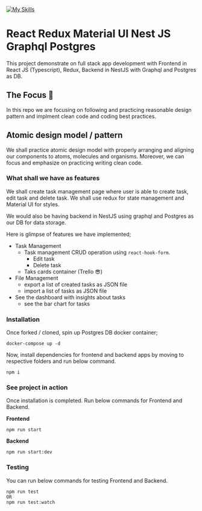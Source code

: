 [![My Skills](https://skillicons.dev/icons?i=typescript,react,redux,mui,nestjs,graphql,postgres,docker)](https://skillicons.dev)

# React Redux Material UI Nest JS Graphql Postgres

This project demonstrate on full stack app development with Frontend in React JS (Typescript), Redux, Backend in NestJS with Graphql and Postgres as DB.

## The Focus  🎯
In this repo we are focusing on following and practicing reasonable design pattern and implment clean code and coding best practices.
## Atomic design model / pattern

We shall practice atomic design model with properly arranging and aligning our components to atoms, molecules and organisms. Moreover, we can focus and emphasize on practicing writing clean code.

### What shall we have as features

We shall create task management page where user is able to create task, edit task and delete task. We shall use redux for state management and Material UI for styles.

We would also be having backend in NestJS using graphql and Postgres as our DB for data storage.

Here is glimpse of features we have implemented;

- Task Management
  - Task management CRUD operation using `react-hook-form`.
    - Edit task 
    - Delete task
  - Taks cards container (Trello 😎)
- File Management 
  - export a list of created tasks as JSON file
  - import a list of tasks as JSON file
- See the dashboard with insights about tasks
  - see the bar chart for tasks

### Installation

Once forked / cloned, spin up Postgres DB docker container;

```
docker-compose up -d
```

Now, install dependencies for frontend and backend apps by moving to respective folders and run below command.

```
npm i
```

### See project in action

Once installation is completed. Run below commands for Frontend and Backend.

**Frontend**

```
npm run start

```

**Backend**

```
npm run start:dev
```

### Testing

You can run below commands for testing Frontend and Backend.

```
npm run test
OR
npm run test:watch
```

